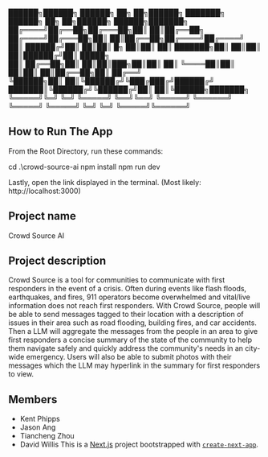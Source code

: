  ██████╗██████╗  ██████╗ ██╗    ██╗██████╗     ███████╗ ██████╗ ██╗   ██╗██████╗  ██████╗███████╗    
██╔════╝██╔══██╗██╔═══██╗██║    ██║██╔══██╗    ██╔════╝██╔═══██╗██║   ██║██╔══██╗██╔════╝██╔════╝    
██║     ██████╔╝██║   ██║██║ █╗ ██║██║  ██║    ███████╗██║   ██║██║   ██║██████╔╝██║     █████╗      
██║     ██╔══██╗██║   ██║██║███╗██║██║  ██║    ╚════██║██║   ██║██║   ██║██╔══██╗██║     ██╔══╝      
╚██████╗██║  ██║╚██████╔╝╚███╔███╔╝██████╔╝    ███████║╚██████╔╝╚██████╔╝██║  ██║╚██████╗███████╗    
 ╚═════╝╚═╝  ╚═╝ ╚═════╝  ╚══╝╚══╝ ╚═════╝     ╚══════╝ ╚═════╝  ╚═════╝ ╚═╝  ╚═╝ ╚═════╝╚══════╝    

## How to Run The App
From the Root Directory, run these commands:

cd .\crowd-source-ai
npm install
npm run dev

Lastly, open the link displayed in the terminal. (Most likely: http://localhost:3000)

## Project name
Crowd Source AI

## Project description
Crowd Source is a tool for communities to communicate with first responders in the event of a crisis. Often during events like flash floods, earthquakes, and fires, 911 operators become overwhelmed and vital/live information does not reach first responders. With Crowd Source, people will be able to send messages tagged to their location with a description of issues in their area such as road flooding, building fires, and car accidents. Then a LLM will aggregate the messages from the people in an area to give first responders a concise summary of the state of the community to help them navigate safely and quickly address the community's needs in an city-wide emergency. Users will also be able to submit photos with their messages which the LLM may hyperlink in the summary for first responders to view.


## Members
- Kent Phipps
- Jason Ang
- Tiancheng Zhou
- David Willis
This is a [Next.js](https://nextjs.org) project bootstrapped with [`create-next-app`](https://nextjs.org/docs/app/api-reference/cli/create-next-app).